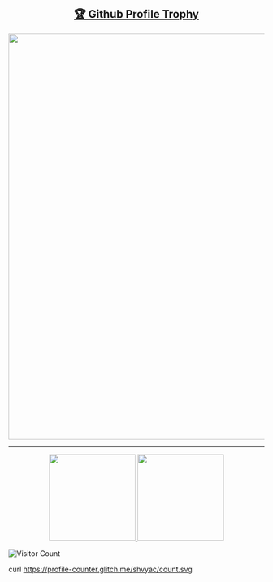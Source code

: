 <div align="center">
<a href="https://github.com/ryo-ma/github-profile-trophy"><h2>🏆 Github Profile Trophy</h2></a>
<a href="https://github.com/ryo-ma/github-profile-trophy">
  <img width=800 src="https://github-profile-trophy.vercel.app/?username=shvyac&column=9&theme=oldie&no-frame=true"/>
</a>
</div>


---

<div align="center">
  <a href="https://github.com/anuraghazra/github-readme-stats">
  <img height="170" src="https://github-readme-stats.vercel.app/api?username=shvyac&count_private=true&include_all_commits=true" />  
  <img height="170" src="https://github-readme-stats.vercel.app/api/top-langs/?username=shvyac&layout=compact" />
  </a>
</div>


<!--
**shvyac/shvyac** is a ✨ _special_ ✨ repository because its `README.md` (this file) appears on your GitHub profile.

Here are some ideas to get you started:

- 🔭 I’m currently working on ...
- 🌱 I’m currently learning ...
- 👯 I’m looking to collaborate on ...
- 🤔 I’m looking for help with ...
- 💬 Ask me about ...
- 📫 How to reach me: ...
- 😄 Pronouns: ...
- ⚡ Fun fact: ...
-->

![Visitor Count](https://profile-counter.glitch.me/shvyac/count.svg)

curl https://profile-counter.glitch.me/shvyac/count.svg


  
  


